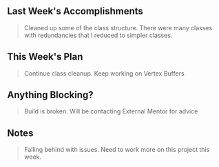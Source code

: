 ## Last Week's Accomplishments

> Cleaned up some of the class structure. There were many classes with redundancies that I reduced to simpler classes.

## This Week's Plan

> Continue class cleanup. Keep working on Vertex Buffers


## Anything Blocking?

> Build is broken. Will be contacting External Mentor for advice

## Notes

> Falling behind with issues. Need to work more on this project this week.
